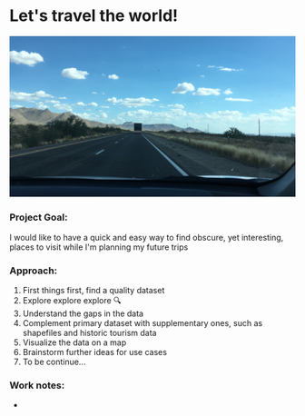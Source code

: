 # Let's travel the world!

![Road Trip Picture](./images/roadtrip.JPG)

### Project Goal:
I would like to have a quick and easy way to find obscure, yet interesting, places to visit while I'm planning my future trips

### Approach:

1. First things first, find a quality dataset
2. Explore explore explore :mag:
3. Understand the gaps in the data
4. Complement primary dataset with supplementary ones, such as shapefiles and historic tourism data
5. Visualize the data on a map
6. Brainstorm further ideas for use cases
7. To be continue...

### Work notes:

*
